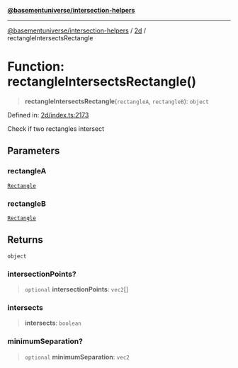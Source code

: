 [**@basementuniverse/intersection-helpers**](../../README.md)

***

[@basementuniverse/intersection-helpers](../../README.md) / [2d](../README.md) / rectangleIntersectsRectangle

# Function: rectangleIntersectsRectangle()

> **rectangleIntersectsRectangle**(`rectangleA`, `rectangleB`): `object`

Defined in: [2d/index.ts:2173](https://github.com/basementuniverse/intersection-helpers/blob/98a1762f467a7b92d986d7a09e3582c961f718d2/src/2d/index.ts#L2173)

Check if two rectangles intersect

## Parameters

### rectangleA

[`Rectangle`](../types/type-aliases/Rectangle.md)

### rectangleB

[`Rectangle`](../types/type-aliases/Rectangle.md)

## Returns

`object`

### intersectionPoints?

> `optional` **intersectionPoints**: `vec2`[]

### intersects

> **intersects**: `boolean`

### minimumSeparation?

> `optional` **minimumSeparation**: `vec2`
